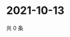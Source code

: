 # 2021-10-13

共 0 条

<!-- BEGIN WEIBO -->
<!-- 最后更新时间 Wed Oct 13 2021 13:10:03 GMT+0800 (China Standard Time) -->

<!-- END WEIBO -->
